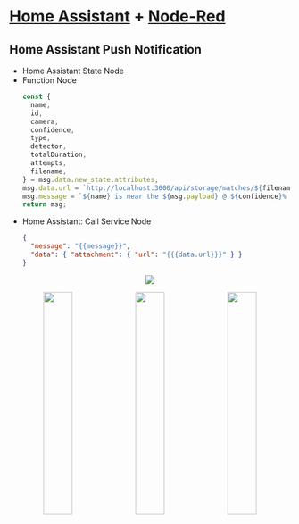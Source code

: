 # [Home Assistant](https://www.home-assistant.io) + [Node-Red](https://nodered.org)

## Home Assistant Push Notification

- Home Assistant State Node
- Function Node
  ```javascript
  const {
    name,
    id,
    camera,
    confidence,
    type,
    detector,
    totalDuration,
    attempts,
    filename,
  } = msg.data.new_state.attributes;
  msg.data.url = `http://localhost:3000/api/storage/matches/${filename}?box=true`;
  msg.message = `${name} is near the ${msg.payload} @ ${confidence}% by ${detector}:${type} taking ${attempts} attempt(s) @ ${totalDuration} sec`;
  return msg;
  ```
- Home Assistant: Call Service Node
  ```json
  {
    "message": "{{message}}",
    "data": { "attachment": { "url": "{{{data.url}}}" } }
  }
  ```

<p align="center">
  <img src="https://user-images.githubusercontent.com/1081811/116505223-59c47d00-a888-11eb-8810-31a3a8f62517.png">
</p>

<p align="center">
  <img src="https://user-images.githubusercontent.com/1081811/116505336-998b6480-a888-11eb-9e9a-2a55f5a48369.png"align="top" width="32%">
  <img src="https://user-images.githubusercontent.com/1081811/116505238-62b54e80-a888-11eb-81ae-5025f4616249.png" align="top" width="32%">
  <img src="https://user-images.githubusercontent.com/1081811/116505241-6517a880-a888-11eb-9b54-b80488133001.png" align="top" width="32%">
</p>
